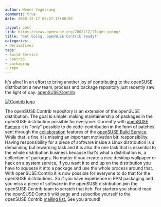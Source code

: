 ```yaml
---
author: Henne Vogelsang
comments: true
date: 2008-12-17 05:27:17+00:00

layout: post
link: https://news.opensuse.org/2008/12/17/get-going/
title: "Get Going. openSUSE:Contrib ready!"
categories:
- Derivatives
tags:
- Build Service
- contrib
- packaging
- repo
---
```

It's alive! In an effort to bring another joy of contributing to the openSUSE distribution a new team, process and package repository just recently saw the light of day: [openSUSE:Contrib](http://en.opensuse.org/Contrib)

[![Contrib logo](http://farm4.static.flickr.com/3247/3102005667_19f085d193_o.png)](http://en.opensuse.org/Contrib)

The openSUSE:Contrib repository is an extension of the openSUSE distribution. The goal is simple: making maintainership of packages in the openSUSE distribution possible for everyone. Currently with [openSUSE Factory](http://en.opensuse.org/Factory) it is "only" possible to do code-contribution in the form of patches sent through the [collaboration](http://en.opensuse.org/Build_Service/Collaboration) features of the [openSUSE Build Service](https://build.opensuse.org/). While that is fine it is missing an important motivation bit: responsibility. Having responsibility for a piece of software inside a Linux distribution is a demanding but rewarding task and it is also the one task that is essential to the whole distribution business because that's what a distribution is, a collection of packages. No matter if you create a nice desktop wallpaper or hack on a system service, if you want it to end up on the distribution you have to squeeze it into a package and use the whole process around that. With openSUSE:Contrib it is now possible for everyone to do that for the openSUSE distributions. So if you have experience in RPM packaging and you miss a piece of software in the openSUSE distribution join the openSUSE:Contrib team to scratch that itch. For starters you should read the openSUSE:Contrib [wiki page](http://en.opensuse.org/Contrib) and subscribe yourself to the openSUSE:Contrib [mailing list.](http://lists.opensuse.org/opensuse-contrib) See you around! [
](http://lists.opensuse.org/opensuse-contrib)		
